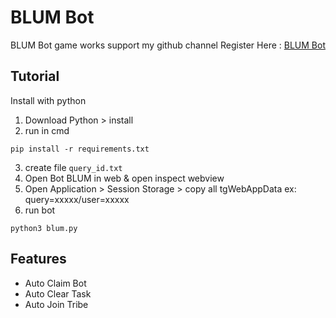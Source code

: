 # BLUM Bot
BLUM Bot game works
support my github channel 
Register Here : 
[BLUM Bot](https://t.me/blum/app?startapp=ref_Cl7QNaqBCn)

## Tutorial

Install with python

1. Download Python > install
2. run in cmd 
```
pip install -r requirements.txt
```
3. create file `query_id.txt`
4. Open Bot BLUM in web & open inspect webview
5. Open Application > Session Storage > copy all tgWebAppData ex: query=xxxxx/user=xxxxx
6. run bot 
```
python3 blum.py
```

## Features
- Auto Claim Bot
- Auto Clear Task
- Auto Join Tribe

